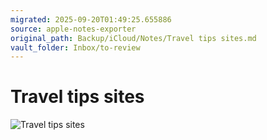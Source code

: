 ```yaml
---
migrated: 2025-09-20T01:49:25.655886
source: apple-notes-exporter
original_path: Backup/iCloud/Notes/Travel tips sites.md
vault_folder: Inbox/to-review
---
```

# Travel tips sites 

![Travel tips sites](images/Travel%20tips%20sites.jpeg)

